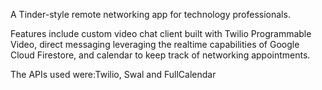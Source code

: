 A Tinder-style remote networking app for technology professionals.

Features include custom video chat client built with Twilio
Programmable Video, direct messaging leveraging the realtime
capabilities of Google Cloud Firestore, and calendar to keep track
of networking appointments.

The APIs used were:Twilio, Swal and FullCalendar
